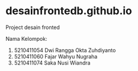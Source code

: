 # desainfrontedb.github.io
Project desain fronted

Nama Kelompok:
1. 5210411054 Dwi Rangga Okta Zuhdiyanto
2. 5210411060 Fajar Wahyu Nugraha
3. 5210411074 Saka Nusi Wiandra
